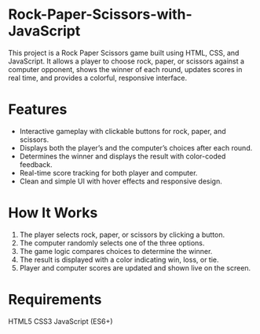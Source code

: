 # Rock-Paper-Scissors-with-JavaScript

This project is a Rock Paper Scissors game built using HTML, CSS, and JavaScript.
It allows a player to choose rock, paper, or scissors against a computer opponent, shows the winner of each round, updates scores in real time, and provides a colorful, responsive interface.

# Features
- Interactive gameplay with clickable buttons for rock, paper, and scissors.
- Displays both the player’s and the computer’s choices after each round.
- Determines the winner and displays the result with color-coded feedback.
- Real-time score tracking for both player and computer.
- Clean and simple UI with hover effects and responsive design.

# How It Works
1. The player selects rock, paper, or scissors by clicking a button.
2. The computer randomly selects one of the three options.
3. The game logic compares choices to determine the winner.
4. The result is displayed with a color indicating win, loss, or tie.
5. Player and computer scores are updated and shown live on the screen.

# Requirements
HTML5
CSS3
JavaScript (ES6+)






